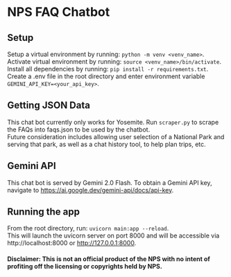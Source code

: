 # NPS FAQ Chatbot
## Setup
Setup a virtual environment by running: `python -m venv <venv_name>`.  
Activate virtual environment by running: `source <venv_name>/bin/activate`.  
Install all dependencies by running: `pip install -r requirements.txt`.  
Create a .env file in the root directory and enter environment variable `GEMINI_API_KEY=<your_api_key>`.

## Getting JSON Data
This chat bot currently only works for Yosemite. Run `scraper.py` to scrape the FAQs into faqs.json to be used by the chatbot.  
Future consideration includes allowing user selection of a National Park and serving that park, as well as a chat history tool, to help plan trips, etc.

## Gemini API
This chat bot is served by Gemini 2.0 Flash. To obtain a Gemini API key, navigate to https://ai.google.dev/gemini-api/docs/api-key.

## Running the app
From the root directory, run: `uvicorn main:app --reload`.  
This will launch the uvicorn server on port 8000 and will be accessible via http://localhost:8000 or http://127.0.0.1:8000.

#### Disclaimer: This is not an official product of the NPS with no intent of profiting off the licensing or copyrights held by NPS.
